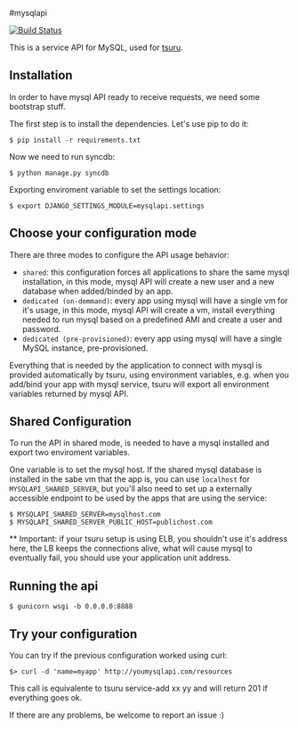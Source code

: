 #mysqlapi

[![Build Status](https://secure.travis-ci.org/globocom/mysqlapi.png?branch=master)](http://travis-ci.org/globocom/mysqlapi)

This is a service API for MySQL, used for [tsuru](https://github.com/globocom/tsuru).

Installation
------------

In order to have mysql API ready to receive requests, we need some bootstrap stuff.

The first step is to install the dependencies. Let's use pip to do it:

    $ pip install -r requirements.txt

Now we need to run syncdb:

    $ python manage.py syncdb

Exporting enviroment variable to set the settings location:

    $ export DJANGO_SETTINGS_MODULE=mysqlapi.settings


Choose your configuration mode
------------------------------

There are three modes to configure the API usage behavior:

- `shared`: this configuration forces all applications to share the same mysql installation, in this mode, mysql API
will create a new user and a new database when added/binded by an app.
- `dedicated (on-demmand)`: every app using mysql will have a single vm for it's usage, in this mode, mysql API will create a vm,
install everything needed to run mysql based on a predefined AMI and create a user and password.
- `dedicated (pre-provisioned)`: every app using mysql will have a single MySQL instance, pre-provisioned.

Everything that is needed by the application to connect with mysql is provided automatically by tsuru, using environment variables,
e.g. when you add/bind your app with mysql service, tsuru will export all environment variables returned by mysql API.

Shared Configuration
--------------------

To run the API in shared mode, is needed to have a mysql installed and export two 
enviroment variables.

One variable is to set the mysql host. If the shared mysql database is installed in the sabe vm that the app is, you can use `localhost` for `MYSQLAPI_SHARED_SERVER`,
but you'll also need to set up a externally accessible endpoint to be used by the apps that are using the service:

    $ MYSQLAPI_SHARED_SERVER=mysqlhost.com
    $ MYSQLAPI_SHARED_SERVER_PUBLIC_HOST=publichost.com

** Important: if your tsuru setup is using ELB, you shouldn't use it's address here, the LB keeps the connections alive, what will
cause mysql to eventually fail, you should use your application unit address.

Running the api
---------------

    $ gunicorn wsgi -b 0.0.0.0:8888

Try your configuration
----------------------

You can try if the previous configuration worked using curl:

    $> curl -d 'name=myapp' http://youmysqlapi.com/resources

This call is equivalente to tsuru service-add xx yy and will return 201 if everything goes ok.

If there are any problems, be welcome to report an issue :)

